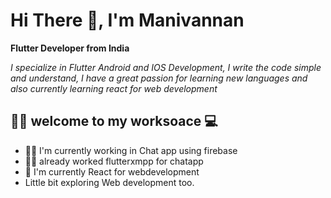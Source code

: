 # Hi There :wave:, I'm Manivannan

**Flutter Developer from India**

 _I specialize in Flutter Android and IOS Development, I write the code simple and understand, I have a great passion for learning new languages and also currently learning react for web development_


## 👨‍💻 welcome to my worksoace 💻

- 👨‍💻 I'm currently working in Chat app using firebase
- 💪🏻 already worked flutterxmpp for chatapp
- 📝 I'm currently React for webdevelopment
- Little bit exploring Web development too. 
